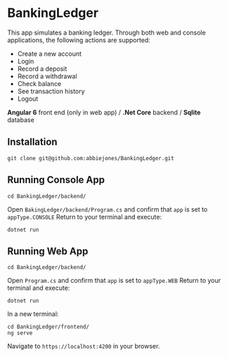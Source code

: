 # BankingLedger

This app simulates a banking ledger. Through both web and console applications, the following actions are supported:

- Create a new account
- Login
- Record a deposit
- Record a withdrawal
- Check balance
- See transaction history
- Logout

**Angular 6** front end (only in web app) / **.Net Core** backend / **Sqlite** database

## Installation

```
git clone git@github.com:abbiejones/BankingLedger.git
```

## Running Console App
```
cd BankingLedger/backend/
```
Open `BakingLedger/backend/Program.cs` and confirm that `app` is set to `appType.CONSOLE`
Return to your terminal and execute:

```
dotnet run
```
## Running Web App

```
cd BankingLedger/backend/
```
Open `Program.cs` and confirm that `app` is set to `appType.WEB`
Return to your terminal and execute:

```
dotnet run
```

In a new terminal:
```
cd BankingLedger/frontend/
ng serve
```

Navigate to `https://localhost:4200` in your browser.
